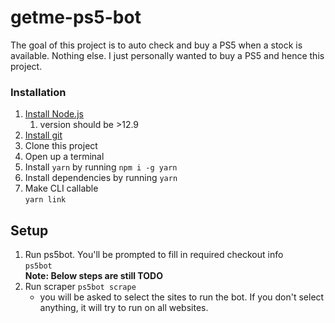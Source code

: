 # getme-ps5-bot

The goal of this project is to auto check and buy a PS5 when a stock is available. Nothing else. I just personally wanted to buy a PS5 and hence this project.

### Installation

 1. [Install Node.js](https://nodejs.org/en/)
    1. version should be >12.9
 2. [Install git](https://git-scm.com/)
 3. Clone this project
 4. Open up a terminal
 5. Install `yarn` by running `npm i -g yarn`
 6. Install dependencies by running `yarn`
 7. Make CLI callable  
    `yarn link`  

## Setup

 1. Run ps5bot. You'll be prompted to fill in required checkout info  
    `ps5bot`  
    **Note: Below steps are still TODO**  
 2. Run scraper
    `ps5bot scrape`
    - you will be asked to select the sites to run the bot. If you don't select anything, it will try to run on all websites.
